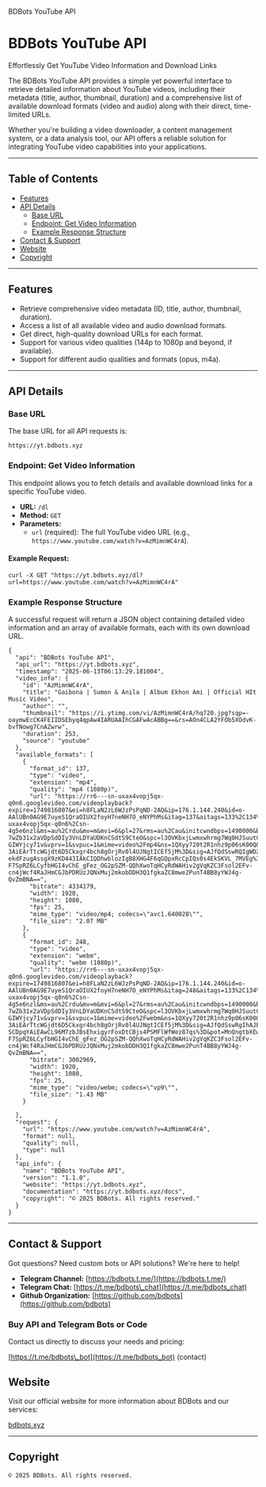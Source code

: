   BDBots YouTube API

BDBots YouTube API
==================

Effortlessly Get YouTube Video Information and Download Links

The BDBots YouTube API provides a simple yet powerful interface to retrieve detailed information about YouTube videos, including their metadata (title, author, thumbnail, duration) and a comprehensive list of available download formats (video and audio) along with their direct, time-limited URLs.

Whether you're building a video downloader, a content management system, or a data analysis tool, our API offers a reliable solution for integrating YouTube video capabilities into your applications.

* * *

Table of Contents
-----------------

*   [Features](#features)
*   [API Details](#api-details)
    *   [Base URL](#base-url)
    *   [Endpoint: Get Video Information](#endpoint-get-video-information)
    *   [Example Response Structure](#example-response-structure)
*   [Contact & Support](#contact--support)
*   [Website](#website)
*   [Copyright](#copyright)

* * *

Features
--------

*   Retrieve comprehensive video metadata (ID, title, author, thumbnail, duration).
*   Access a list of all available video and audio download formats.
*   Get direct, high-quality download URLs for each format.
*   Support for various video qualities (144p to 1080p and beyond, if available).
*   Support for different audio qualities and formats (opus, m4a).

* * *

API Details
-----------

### Base URL

The base URL for all API requests is:

    https://yt.bdbots.xyz

### Endpoint: Get Video Information

This endpoint allows you to fetch details and available download links for a specific YouTube video.

*   **URL:** `/dl`
*   **Method:** `GET`
*   **Parameters:**
    *   `url` (required): The full YouTube video URL (e.g., `https://www.youtube.com/watch?v=AzMimnWC4rA`).

#### Example Request:

    curl -X GET "https://yt.bdbots.xyz/dl?url=https://www.youtube.com/watch?v=AzMimnWC4rA"

### Example Response Structure

A successful request will return a JSON object containing detailed video information and an array of available formats, each with its own download URL.

    {
      "api": "BDBots YouTube API",
      "api_url": "https://yt.bdbots.xyz",
      "timestamp": "2025-06-13T06:13:29.181004",
      "video_info": {
        "id": "AzMimnWC4rA",
        "title": "Gaibona | Sumon & Anila | Album Ekhon Ami | Official HIt Music Video",
        "author": "",
        "thumbnail": "https://i.ytimg.com/vi/AzMimnWC4rA/hq720.jpg?sqp=-oaymwEcCK4FEIIDSEbyq4qpAw4IARUAAIhCGAFwAcABBg==&rs=AOn4CLA2YFOb5XOdvK-bvfNowg7CnAZwrw",
        "duration": 253,
        "source": "youtube"
      },
      "available_formats": [
        {
          "format_id": 137,
          "type": "video",
          "extension": "mp4",
          "quality": "mp4 (1080p)",
          "url": "https://rr6---sn-uxax4vopj5qx-q0n6.googlevideo.com/videoplayback?expire=1749816807&ei=h8FLaN2zL6WJzPsPqND-2AQ&ip=176.1.144.240&id=o-AAlUBn0AG9E7uyeS1QraOIUX2foyH7neNH7O_eNYPhMs&itag=137&aitags=133%2C134%2C135%2C136%2C137%2C160%2C242%2C243%2C244%2C247%2C248%2C278%2C394%2C395%2C396%2C397%2C398%2C399&source=youtube&requiressl=yes&xpc=EgVo2aDSNQ%3D%3D&met=1749795207%2C&mh=qw&mm=31%2C29&mn=sn-uxax4vopj5qx-q0n6%2Csn-4g5e6nzl&ms=au%2Crdu&mv=m&mvi=6&pl=27&rms=au%2Cau&initcwndbps=1490000&bui=AY1jyLOVJIptEfLQ3X4FtLVcOxQf6uXBfm37XYF5j-7wZb31x2aVDpSdDIy3VnLDYaUDKnCSdtS9CteO&spc=l3OVKbxjLwmxwhrmg7Wq0HJSuutCr6oWF2XLpQGaw-GIWYjcy71v&vprv=1&svpuc=1&mime=video%2Fmp4&ns=1QXyy720t2R1nhz9p06sK00Q&rqh=1&gir=yes&clen=50574931&dur=253.360&lmt=1713842823365208&mt=1749794939&fvip=4&keepalive=yes&fexp=51331020&c=MWEB&sefc=1&txp=5532434&n=uzW6aIkQvM3Cgg&sparams=expire%2Cei%2Cip%2Cid%2Caitags%2Csource%2Crequiressl%2Cxpc%2Cbui%2Cspc%2Cvprv%2Csvpuc%2Cmime%2Cns%2Crqh%2Cgir%2Cclen%2Cdur%2Clmt&lsparams=met%2Cmh%2Cmm%2Cmn%2Cms%2Cmv%2Cmvi%2Cpl%2Crms%2Cinitcwndbps&lsig=APaTxxMwRgIhANGLwYV6e4Vi8zF7tVCTDdXCvmLRJoBpAcbYVNN0r3-3AiEArTtcWGjdt6D5Ckxgr4bch8gOrjRv0l4UJNgtICEf5jM%3D&sig=AJfQdSswRQIgWD2CpZ601JKIdR1_w0Jk-ekdFzugAssgX9zKD443IAkCIQDhwblozIgB8XHG4F6qGQpxRcCpIQs0s4EkSKVL_7MVEg%3D%3D&pot=MnQngtbXEwKkvCe-F7SpRZ6LCyfbHGI4vChE_gFez_OG2pSZM-QQhXwoTqHCyRdWAHiv2gVqKZC3Fsol2EFv-cn4jWcf4RaJHmCGJbPDRUzJQNxMuj2mkobDDH3Q1fgkaZC8mwe2PunT4BB8yYWJ4g-QvZmBNA==",
          "bitrate": 4334179,
          "width": 1920,
          "height": 1080,
          "fps": 25,
          "mime_type": "video/mp4; codecs=\"avc1.640028\"",
          "file_size": "2.07 MB"
        },
        {
          "format_id": 248,
          "type": "video",
          "extension": "webm",
          "quality": "webm (1080p)",
          "url": "https://rr6---sn-uxax4vopj5qx-q0n6.googlevideo.com/videoplayback?expire=1749816807&ei=h8FLaN2zL6WJzPsPqND-2AQ&ip=176.1.144.240&id=o-AAlUBn0AG9E7uyeS1QraOIUX2foyH7neNH7O_eNYPhMs&itag=248&aitags=133%2C134%2C135%2C136%2C137%2C160%2C242%2C243%2C244%2C247%2C248%2C278%2C394%2C395%2C396%2C397%2C398%2C399&source=youtube&requiressl=yes&xpc=EgVo2aDSNQ%3D%3D&met=1749795207%2C&mh=qw&mm=31%2C29&mn=sn-uxax4vopj5qx-q0n6%2Csn-4g5e6nzl&ms=au%2Crdu&mv=m&mvi=6&pl=27&rms=au%2Cau&initcwndbps=1490000&bui=AY1jyLOVJIptEfLQ3X4FtLVcOxQf6uXBfm37XYF5j-7wZb31x2aVDpSdDIy3VnLDYaUDKnCSdtS9CteO&spc=l3OVKbxjLwmxwhrmg7Wq0HJSuutCr6oWF2XLpQGaw-GIWYjcy71v&vprv=1&svpuc=1&mime=video%2Fwebm&ns=1QXyy720t2R1nhz9p06sK00Q&rqh=1&gir=yes&clen=31355027&dur=253.360&lmt=1713843134703834&mt=1749794939&fvip=4&keepalive=yes&fexp=51331020&c=MWEB&sefc=1&txp=5537434&n=uzW6aIkQvM3Cgg&sparams=expire%2Cei%2Cip%2Cid%2Caitags%2Csource%2Crequiressl%2Cxpc%2Cbui%2Cspc%2Cvprv%2Csvpuc%2Cmime%2Cns%2Crqh%2Cgir%2Cclen%2Cdur%2Clmt&lsparams=met%2Cmh%2Cmm%2Cmn%2Cms%2Cmv%2Cmvi%2Cpl%2Crms%2Cinitcwndbps&lsig=APaTxxMwRgIhANGLwYV6e4Vi8zF7tVCTDdXCvmLRJoBpAcbYVNN0r3-3AiEArTtcWGjdt6D5Ckxgr4bch8gOrjRv0l4UJNgtICEf5jM%3D&sig=AJfQdSswRgIhAJESCdADDGSsi0l9QtSZzG5uiHTeQlGc4IcpJ-SCDpqYAiEAwCL96M7zbJBsEhxigyrFoxDtCBjs4PSMFlWfWez87qs%3D&pot=MnQngtbXEwKkvCe-F7SpRZ6LCyfbHGI4vChE_gFez_OG2pSZM-QQhXwoTqHCyRdWAHiv2gVqKZC3Fsol2EFv-cn4jWcf4RaJHmCGJbPDRUzJQNxMuj2mkobDDH3Q1fgkaZC8mwe2PunT4BB8yYWJ4g-QvZmBNA==",
          "bitrate": 3002969,
          "width": 1920,
          "height": 1080,
          "fps": 25,
          "mime_type": "video/webm; codecs=\"vp9\"",
          "file_size": "1.43 MB"
        }
        
      ],
      "request": {
        "url": "https://www.youtube.com/watch?v=AzMimnWC4rA",
        "format": null,
        "quality": null,
        "type": null
      },
      "api_info": {
        "name": "BDBots YouTube API",
        "version": "1.1.0",
        "website": "https://yt.bdbots.xyz",
        "documentation": "https://yt.bdbots.xyz/docs",
        "copyright": "© 2025 BDBots. All rights reserved."
      }
    }

* * *

Contact & Support
-----------------

Got questions? Need custom bots or API solutions? We're here to help!

*   **Telegram Channel:** [https://bdbots.t.me/](https://bdbots.t.me/)
*   **Telegram Chat:** [https://t.me/bdbots\_chat](https://t.me/bdbots_chat)
*   **Github Organization:** [https://github.com/bdbots](https://github.com/bdbots)

### Buy API and Telegram Bots or Code

Contact us directly to discuss your needs and pricing:

[https://t.me/bdbots\_bot](https://t.me/bdbots_bot) (contact)

Website
-------

Visit our official website for more information about BDBots and our services:

[bdbots.xyz](https://bdbots.xyz)

* * *

Copyright
---------

    © 2025 BDBots. All rights reserved.
